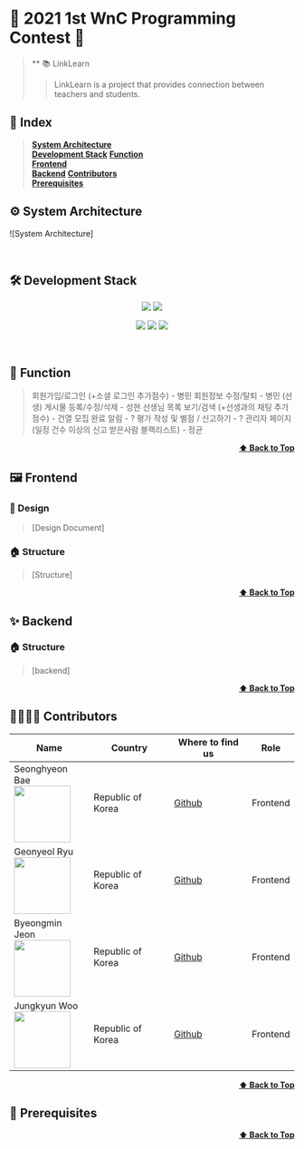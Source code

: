 # 💫 2021 1st WnC Programming Contest 💫
> ** 📚 LinkLearn
> > LinkLearn is a project that provides connection between teachers and students.

## 📝 Index
> <b><a href="#system-architecture">System Architecture</a></b>   
> <b><a href="#development-stack">Development Stack</a></b> 
> <b><a href="#function">Function</a></b>     
> <b><a href="#frontend">Frontend</a></b>  
> <b><a href="#backend">Backend</a></b>
> <b><a href="#contributors">Contributors</a></b>   
> <b><a href="#prerequisites">Prerequisites</a></b>  

## ⚙ System Architecture
![System Architecture]

<br>

## 🛠 Development Stack
<p align="center">
  <img src="https://img.shields.io/badge/React-v17.0.2-blue" />
  <img src="https://img.shields.io/badge/VSCode-blue" />
</p>
<p align="center" text-align="center" width="100%">
  <img src="https://img.shields.io/github/contributors/1st-WnC-Programming/LinkLearn?color=brightgreen" />
  <img src="https://img.shields.io/github/last-commit/1st-WnC-Programming/LinkLearn?color=red" />
  <img src="https://img.shields.io/github/commit-activity/w/1st-WnC-Programming/LinkLearn?color=red" />
</p>

<br>

## 📱 Function
  > 회원가입/로그인 (+소셜 로그인 추가점수) - 병민
  > 회원정보 수정/탈퇴 - 병민
  > (선생) 게시물 등록/수정/삭제 - 성현
  > 선생님 목록 보기/검색 (+선생과의 채팅 추가점수) - 건열
  > 모집 완료 알림 - ?
  > 평가 작성 및 별점 / 신고하기 - ?
  > 관리자 페이지(일정 건수 이상의 신고 받은사람 블랙리스트) - 정균

<div align="right">
    <b><a href="#1st-WnC-Programming/LinkLearn">⬆️ Back to Top</a></b>
</div>

## 🖼 Frontend
### 🎨 Design
  > [Design Document]   
  
### 🏠 Structure  
  > [Structure]
 
<div align="right">
    <b><a href="#1st-WnC-Programming/LinkLearn">⬆️ Back to Top</a></b>
</div>

## ✨ Backend
### 🏠 Structure
  > [backend]   

<div align="right">
    <b><a href="#1st-WnC-Programming/LinkLearn">⬆️ Back to Top</a></b>
</div>

## 👨‍👨‍👦‍👦 Contributors
| Name | Country | Where to find us | Role |
| ---- | ------- | ----------------- | ---- |
| Seonghyeon Bae <br /> <img src="https://avatars.githubusercontent.com/bae-sh" width="100" />  | Republic of Korea | [Github](https://github.com/bae-sh)| Frontend |
| Geonyeol Ryu <br /> <img src="https://avatars.githubusercontent.com/rjsduf0503" width="100" />  | Republic of Korea | [Github](https://github.com/rjsduf0503)| Frontend |
| Byeongmin Jeon <br /> <img src="https://avatars.githubusercontent.com/jeonbyeongmin" width="100" />  | Republic of Korea | [Github](https://github.com/jeonbyeongmin)| Frontend |
| Jungkyun Woo  <br /> <img src="https://avatars.githubusercontent.com/woo-jk" width="100" />  | Republic of Korea | [Github](https://github.com/woo-jk)| Frontend |

<div align="right">
    <b><a href="#1st-WnC-Programming/LinkLearn">⬆️ Back to Top</a></b>
</div>

## 📌 Prerequisites

<div align="right">
        <b><a href="#1st-WnC-Programming/LinkLearn">⬆️ Back to Top</a></b>
</div>
